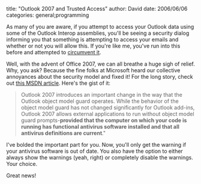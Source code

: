 
title: "Outlook 2007 and Trusted Access"
author: David
date: 2006/06/06
categories: general;programming

As many of you are aware, if you attempt to access your Outlook data using some of the Outlook Interop assemblies, you'll be seeing a security dialog informing you that something is attempting to access your emails and whether or not you will allow this. If you're like me, you've run into this before and attempted to [circumvent it](http://www.mohundro.com/blog/PermaLink,guid,7f402ce8-f923-4e77-bd87-4414ae0aaa88.aspx).

Well, with the advent of Office 2007, we can all breathe a huge sigh of relief. Why, you ask? Because the fine folks at Microsoft heard our collective annoyances about the security model and fixed it! For the long story, check out [this MSDN article](http://msdn2.microsoft.com/en-us/ms772422.aspx). Here's the gist of it:

> Outlook 2007 introduces an important change in the way that the Outlook object model guard operates. While the behavior of the object model guard has not changed significantly for Outlook add-ins, Outlook 2007 allows external applications to run without object model guard prompts-**provided that the computer on which your code is running has functional antivirus software installed and that all antivirus definitions are current**."

I've bolded the important part for you. Now, you'll only get the warning if your antivirus software is out of date. You also have the option to either always show the warnings (yeah, right) or completely disable the warnings. Your choice.

Great news!

